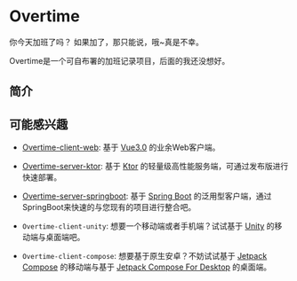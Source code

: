# Overtime
你今天加班了吗？ 如果加了，那只能说，哦~真是不幸。

Overtime是一个可自布署的加班记录项目，后面的我还没想好。

## 简介


## 可能感兴趣
- [Overtime-client-web](https://github.com/Lost-and-found-project/overtime-client-web): 基于 [Vue3.0](https://v3.cn.vuejs.org/) 的业余Web客户端。

- [Overtime-server-ktor](https://github.com/Lost-and-found-project/overtime-server-ktor): 基于 [Ktor](https://ktor.io/) 的轻量级高性能服务端，可通过发布版进行快速部署。

- [Overtime-server-springboot](overtime-server-springboot): 基于 [Spring Boot](https://spring.io/projects/spring-boot/) 的泛用型客户端，通过SpringBoot来快速的与您现有的项目进行整合吧。

- `Overtime-client-unity`: 想要一个移动端或者手机端？试试基于 [Unity](https://unity.com/) 的移动端与桌面端吧。

- `Overtime-client-compose`: 想要基于原生安卓？不妨试试基于 [Jetpack Compose](https://developer.android.google.cn/jetpack/compose) 的移动端与基于 [Jetpack Compose For Desktop](https://www.jetbrains.com/lp/compose/) 的桌面端。
